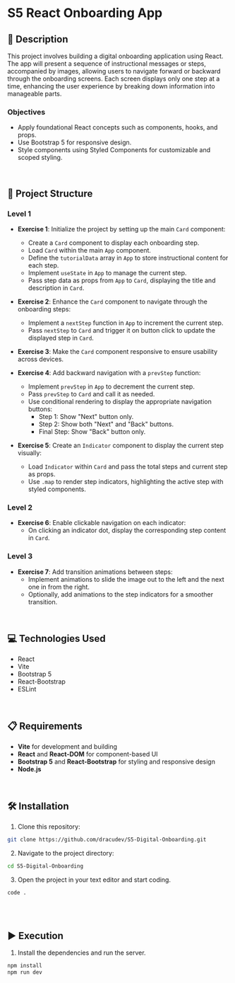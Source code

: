 # S5 React Onboarding App

## 📄 Description

This project involves building a digital onboarding application using React. The app will present a sequence of instructional messages or steps, accompanied by images, allowing users to navigate forward or backward through the onboarding screens. Each screen displays only one step at a time, enhancing the user experience by breaking down information into manageable parts.

### Objectives

- Apply foundational React concepts such as components, hooks, and props.
- Use Bootstrap 5 for responsive design.
- Style components using Styled Components for customizable and scoped styling.

<br>

## 📐 Project Structure

### Level 1

- **Exercise 1**: Initialize the project by setting up the main `Card` component:
  - Create a `Card` component to display each onboarding step.
  - Load `Card` within the main `App` component.
  - Define the `tutorialData` array in `App` to store instructional content for each step.
  - Implement `useState` in `App` to manage the current step.
  - Pass step data as props from `App` to `Card`, displaying the title and description in `Card`.

- **Exercise 2**: Enhance the `Card` component to navigate through the onboarding steps:
  - Implement a `nextStep` function in `App` to increment the current step.
  - Pass `nextStep` to `Card` and trigger it on button click to update the displayed step in `Card`.

- **Exercise 3**: Make the `Card` component responsive to ensure usability across devices.

- **Exercise 4**: Add backward navigation with a `prevStep` function:
  - Implement `prevStep` in `App` to decrement the current step.
  - Pass `prevStep` to `Card` and call it as needed.
  - Use conditional rendering to display the appropriate navigation buttons:
    - Step 1: Show "Next" button only.
    - Step 2: Show both "Next" and "Back" buttons.
    - Final Step: Show "Back" button only.

- **Exercise 5**: Create an `Indicator` component to display the current step visually:
  - Load `Indicator` within `Card` and pass the total steps and current step as props.
  - Use `.map` to render step indicators, highlighting the active step with styled components.

### Level 2

- **Exercise 6**: Enable clickable navigation on each indicator:
  - On clicking an indicator dot, display the corresponding step content in `Card`.

### Level 3

- **Exercise 7**: Add transition animations between steps:
  - Implement animations to slide the image out to the left and the next one in from the right.
  - Optionally, add animations to the step indicators for a smoother transition.

<br>

## 💻 Technologies Used

- React
- Vite
- Bootstrap 5
- React-Bootstrap
- ESLint

<br>

## 📋 Requirements

- **Vite** for development and building
- **React** and **React-DOM** for component-based UI
- **Bootstrap 5** and **React-Bootstrap** for styling and responsive design
- **Node.js**

<br>

## 🛠️ Installation

1. Clone this repository: 
  ```bash
  git clone https://github.com/dracudev/S5-Digital-Onboarding.git
  ```
2. Navigate to the project directory: 
  ```bash
  cd S5-Digital-Onboarding
  ```
3. Open the project in your text editor and start coding.
  ```bash
  code .
  ```

<br>

<br>

## ▶️ Execution

1. Install the dependencies and run the server.
  ```bash
  npm install
  npm run dev
  ```
